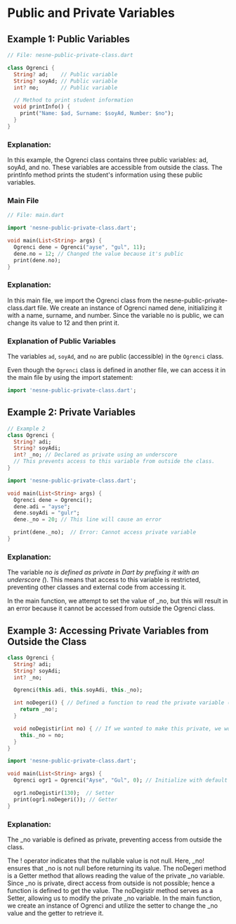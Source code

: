 # Public and Private Variables

## Example 1: Public Variables

```dart
// File: nesne-public-private-class.dart

class Ogrenci {
  String? ad;    // Public variable
  String? soyAd; // Public variable
  int? no;       // Public variable

  // Method to print student information
  void printInfo() {
    print("Name: $ad, Surname: $soyAd, Number: $no");
  }
}
```
### Explanation:
In this example, the Ogrenci class contains three public variables: ad, soyAd, and no. These variables are accessible from outside the class. The printInfo method prints the student's information using these public variables.

### Main File

```dart
// File: main.dart

import 'nesne-public-private-class.dart';

void main(List<String> args) {
  Ogrenci dene = Ogrenci("ayse", "gul", 11);
  dene.no = 12; // Changed the value because it's public
  print(dene.no);
}
```
### Explanation:
In this main file, we import the Ogrenci class from the nesne-public-private-class.dart file. We create an instance of Ogrenci named dene, initializing it with a name, surname, and number. Since the variable no is public, we can change its value to 12 and then print it.

### Explanation of Public Variables

The variables `ad`, `soyAd`, and `no` are public (accessible) in the `Ogrenci` class. 

Even though the `Ogrenci` class is defined in another file, we can access it in the main file by using the import statement:
```dart
import 'nesne-public-private-class.dart';
```

## Example 2: Private Variables

```dart
// Example 2
class Ogrenci {
  String? adi;
  String? soyAdi;
  int? _no; // Declared as private using an underscore
  // This prevents access to this variable from outside the class.
}

import 'nesne-public-private-class.dart';

void main(List<String> args) {
  Ogrenci dene = Ogrenci();
  dene.adi = "ayse";
  dene.soyAdi = "gulr";
  dene._no = 20; // This line will cause an error

  print(dene._no);  // Error: Cannot access private variable
}
```
### Explanation:
The variable _no is defined as private in Dart by prefixing it with an underscore (_). This means that access to this variable is restricted, preventing other classes and external code from accessing it.

In the main function, we attempt to set the value of _no, but this will result in an error because it cannot be accessed from outside the Ogrenci class.

## Example 3: Accessing Private Variables from Outside the Class

```dart
class Ogrenci {
  String? adi;
  String? soyAdi;
  int? _no;

  Ogrenci(this.adi, this.soyAdi, this._no);

  int noDegeri() { // Defined a function to read the private variable (Getter method)
    return _no!;
  }

  void noDegistir(int no) { // If we wanted to make this private, we would name it _noDegistir, which would restrict access.
    this._no = no;
  }
}

import 'nesne-public-private-class.dart';

void main(List<String> args) {
  Ogrenci ogr1 = Ogrenci("Ayse", "Gul", 0); // Initialize with default values

  ogr1.noDegistir(130);  // Setter
  print(ogr1.noDegeri()); // Getter
}
```
### Explanation:
The _no variable is defined as private, preventing access from outside the class.

The ! operator indicates that the nullable value is not null. Here, _no! ensures that _no is not null before returning its value.
The noDegeri method is a Getter method that allows reading the value of the private _no variable. Since _no is private, direct access from outside is not possible; hence a function is defined to get the value.
The noDegistir method serves as a Setter, allowing us to modify the private _no variable.
In the main function, we create an instance of Ogrenci and utilize the setter to change the _no value and the getter to retrieve it.

